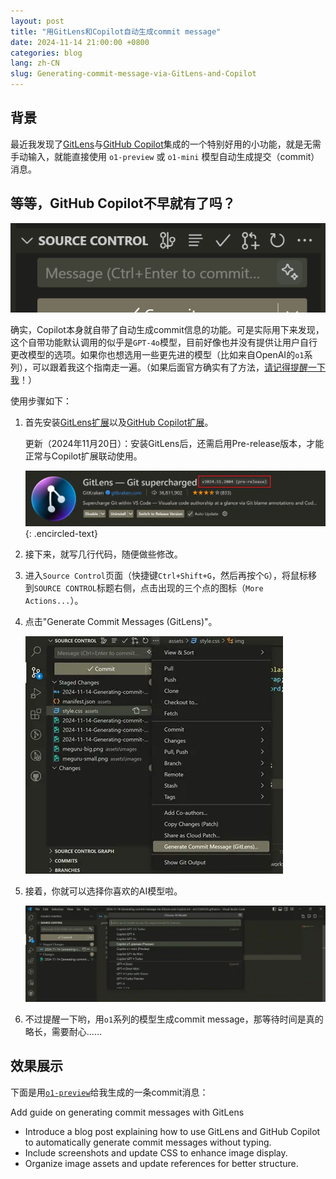 ```yaml
---
layout: post
title: "用GitLens和Copilot自动生成commit message"
date: 2024-11-14 21:00:00 +0800
categories: blog
lang: zh-CN
slug: Generating-commit-message-via-GitLens-and-Copilot
---
```


## 背景

最近我发现了[GitLens][gitlens]与[GitHub Copilot][github-copilot]集成的一个特别好用的小功能，就是无需手动输入，就能直接使用 `o1-preview` 或 `o1-mini` 模型自动生成提交（commit）消息。

## 等等，GitHub Copilot不早就有了吗？

![Figure: Already exists?](/assets/images/2024-11-14-Generating-commit-message-via-GitLens-and-Copilot-image1.webp)

确实，Copilot本身就自带了自动生成commit信息的功能。可是实际用下来发现，这个自带功能默认调用的似乎是`GPT-4o`模型，目前好像也并没有提供让用户自行更改模型的选项。如果你也想选用一些更先进的模型（比如来自OpenAI的`o1`系列），可以跟着我这个指南走一遍。（如果后面官方确实有了方法，[请记得提醒一下我][website-repo-issue]！）

使用步骤如下：

1. 首先安装[GitLens扩展][gitlens-extension]以及[GitHub Copilot扩展][github-copilot-extension]。

   更新（2024年11月20日）：安装GitLens后，还需启用Pre-release版本，才能正常与Copilot扩展联动使用。

    ![Pre-release version of GitLens](/assets/images/2024-11-14-Generating-commit-message-via-GitLens-and-Copilot-gitlens-pre-release.webp)
    {: .encircled-text}

2. 接下来，就写几行代码，随便做些修改。
3. 进入`Source Control`页面（快捷键`Ctrl+Shift+G`，然后再按个`G`），将鼠标移到`SOURCE CONTROL`标题右侧，点击出现的三个点的图标（`More Actions...`）。
4. 点击"Generate Commit Messages (GitLens)"。

    ![Generate Commit Messages (GitLens)](/assets/images/2024-11-14-Generating-commit-message-via-GitLens-and-Copilot-image2.webp)

5. 接着，你就可以选择你喜欢的AI模型啦。

    ![Choose a model](/assets/images/2024-11-14-Generating-commit-message-via-GitLens-and-Copilot-image3.webp)

6. 不过提醒一下哟，用`o1`系列的模型生成commit message，那等待时间是真的略长，需要耐心……

## 效果展示

下面是用[`o1-preview`][o1-preview-on-github-copilot]给我生成的一条commit消息：

Add guide on generating commit messages with GitLens

- Introduce a blog post explaining how to use GitLens and GitHub Copilot to automatically generate commit messages without typing.
- Include screenshots and update CSS to enhance image display.
- Organize image assets and update references for better structure.

[github-copilot]: https://github.com/features/copilot
[github-copilot-extension]: https://marketplace.visualstudio.com/items?itemName=GitHub.copilot
[gitlens]: https://www.gitkraken.com/gitlens
[gitlens-extension]: https://marketplace.visualstudio.com/items?itemName=eamodio.gitlens
[website-repo-issue]: https://github.com/eric15342335/eric15342335.github.io/issues/new
[o1-preview-on-github-copilot]: https://github.blog/news-insights/product-news/try-out-openai-o1-in-github-copilot-and-models/
